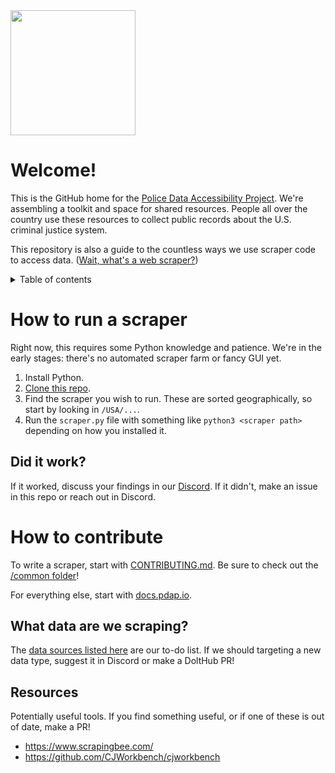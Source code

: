 <img src="https://user-images.githubusercontent.com/30379833/204395427-c8327551-a3c9-4363-8689-63880d72a495.png" width="200px">

# Welcome!

This is the GitHub home for the [Police Data Accessibility Project](https://pdap.io). We're assembling a toolkit and space for shared resources. People all over the country use these resources to collect public records about the U.S. criminal justice system.

This repository is also a guide to the countless ways we use scraper code to access data. ([Wait, what's a web scraper?](https://docs.pdap.io/activities/terms-and-definitions))

<details>
  <summary>Table of contents</summary>
  
  
</details>

# How to run a scraper
Right now, this requires some Python knowledge and patience. We're in the early stages: there's no automated scraper farm or fancy GUI yet.

1. Install Python.
2. [Clone this repo](https://docs.github.com/en/repositories/creating-and-managing-repositories/cloning-a-repository).
3. Find the scraper you wish to run. These are sorted geographically, so start by looking in `/USA/...`.
4. Run the `scraper.py` file with something like `python3 <scraper path>` depending on how you  installed it.

## Did it work?
If it worked, discuss your findings in our [Discord](https://discord.gg/wMqex8nKZJ). If it didn't, make an issue in this repo or reach out in Discord.

# How to contribute
To write a scraper, start with [CONTRIBUTING.md](https://github.com/Police-Data-Accessibility-Project/PDAP-Scrapers/blob/main/CONTRIBUTING.md). Be sure to check out the [/common folder](https://github.com/Police-Data-Accessibility-Project/PDAP-Scrapers/tree/main/common/)!

For everything else, start with [docs.pdap.io](https://docs.pdap.io/).

## What data are we scraping?
The [data sources listed here](https://www.dolthub.com/repositories/pdap/datasets/query/master?q=SELECT+*%0AFROM+%60datasets%60%0Awhere+status_id+%3D+1%0A%0A&active=Tables) are our to-do list. If we should targeting a new data type, suggest it in Discord or make a DoltHub PR!

## Resources
Potentially useful tools. If you find something useful, or if one of these is out of date, make a PR!
- https://www.scrapingbee.com/
- https://github.com/CJWorkbench/cjworkbench
